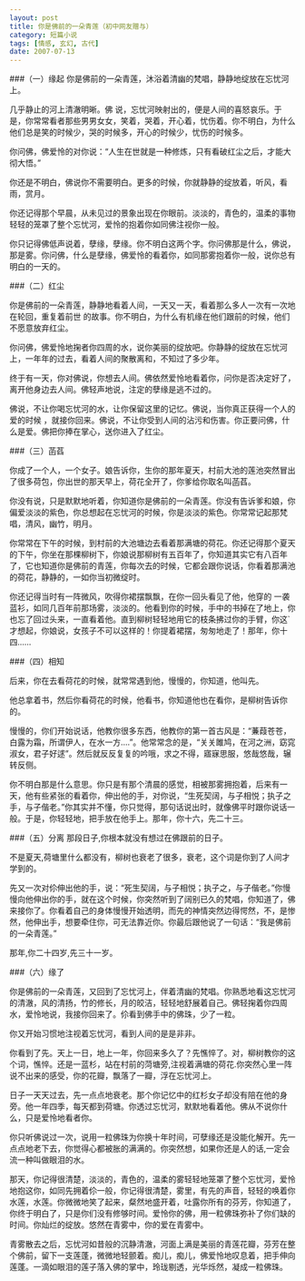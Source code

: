 ```yaml
---
layout: post
title: 你是佛前的一朵青莲（初中网友赠与）
category: 短篇小说 
tags: [情感, 玄幻, 古代]
date: 2007-07-13
---
```

###（一）缘起
你是佛前的一朵青莲，沐浴着清幽的梵唱，静静地绽放在忘忧河上。

几乎静止的河上清澈明晰。佛 说，忘忧河映射出的，便是人间的喜怒哀乐。于是，你常常看者那些男男女女，笑着，哭着，开心着，忧伤着。你不明白，为什么他们总是笑的时候少，哭的时候多，开心的时候少，忧伤的时候多。

你问佛，佛爱怜的对你说：“人生在世就是一种修炼，只有看破红尘之后，才能大彻大悟。”

你还是不明白，佛说你不需要明白。更多的时候，你就静静的绽放着，听风，看雨，赏月。

你还记得那个早晨，从未见过的景象出现在你眼前。淡淡的，青色的，温柔的事物轻轻的笼罩了整个忘忧河，爱怜的抱着你如同佛注视你一般。

你只记得佛低声说着，孽缘，孽缘。你不明白这两个字。你问佛那是什么，佛说，那是雾。你问佛，什么是孽缘，佛爱怜的看着你，如同那雾抱着你一般，说你总有明白的一天的。  

###（二）红尘

你是佛前的一朵青莲，静静地看着人间，一天又一天，看着那么多人一次有一次地在轮回，重复着前世 的故事。你不明白，为什么有机缘在他们跟前的时候，他们不愿意放弃红尘。

你问佛，佛爱怜地掬者你四周的水，说你美丽的绽放吧。你静静的绽放在忘忧河上，一年年的过去，看着人间的聚散离和，不知过了多少年。

终于有一天，你对佛说，你想去人间。佛依然爱怜地看着你，问你是否决定好了，离开他身边去人间。佛轻声地说，注定的孽缘是逃不过的。

佛说，不让你喝忘忧河的水，让你保留这里的记忆。佛说，当你真正获得一个人的爱的时候 ，就接你回来。佛说，不让你受到人间的沾污和伤害。你正要问佛，什么是爱。佛把你捧在掌心，送你进入了红尘。

###（三）菡萏

你成了一个人，一个女子。娘告诉你，生你的那年夏天，村前大池的莲池突然冒出了很多荷包，你出世的那天早上，荷花全开了，你爹给你取名叫菡萏。

你没有说，只是默默地听着，你知道你是佛前的一朵青莲。你没有告诉爹和娘，你偏爱淡淡的紫色，你总想起在忘忧河的时候，你是淡淡的紫色。你常常记起那梵唱，清风，幽竹，明月。

你常常在下午的时候，到村前的大池塘边去看着那满塘的荷花。你还记得那个夏天的下午，你坐在那棵柳树下，你娘说那柳树有五百年了，你知道其实它有八百年了，它也知道你是佛前的青莲，你每次去的时候，它都会跟你说话，你看着那满池的荷花，静静的，一如你当初微绽时。

你还记得当时有一阵微风，吹得你裙摆飘飘，在你一回头看见了他，他穿的 一袭蓝衫，如同几百年前那场雾，淡淡的。他看到你的时候，手中的书掉在了地上，你也忘了回过头来，一直看着他。直到柳树轻轻地用它的枝条拂过你的手臂，你这` 才想起，你娘说，女孩子不可以这样的！你提着裙摆，匆匆地走了！那年，你十四……

###（四）相知

后来，你在去看荷花的时候，就常常遇到他，慢慢的，你知道，他叫先。

他总拿着书，然后你看荷花的时候，他看书，你知道他也在看你，是柳树告诉你的。

慢慢的，你们开始说话，他教你很多东西，他教你的第一首古风是：“蒹葭苍苍，白露为霜，所谓伊人，在水一方....”。他常常念的是，“关关雎鸠，在河之洲，窈窕淑女，君子好逑”。然后就反反复复的吟哦，求之不得，寤寐思服，悠哉悠哉，辗转反侧。 

你不明白那是什么意思。你只是有那个清晨的感觉，相被那雾拥抱着，后来有一天，他有些紧张的看着你，伸出他的手，对你说，“生死契阔，与子相悦；执子之手，与子偕老。”你其实并不懂，你只觉得，那句话说出时，就像佛平时跟你说话一般。于是，你轻轻地，把手放在他手上。那年，你十六，先二十三。 

###（五）分离
那段日子,你根本就没有想过在佛跟前的日子。
   
不是夏天,荷塘里什么都没有，柳树也衰老了很多，衰老，这个词是你到了人间才学到的。
   
先又一次对伱伸出他的手，说：“死生契阔，与子相悦；执子之，与子偕老。”你慢慢向他伸出你的手，就在这个时候，你突然听到了阔别已久的梵唱，你知道了，佛来接你了。你看着自己的身体慢慢开始透明，而先的神情突然边得愕然，不，是惨然，他伸出手，想要牵住你，可无法靠近你。你最后跟他说了一句话：“我是佛前的一朵青莲。”
   
那年,你二十四岁,先三十一岁。

###（六）缘了
   
你是佛前的一朵青莲，又回到了忘忧河上，伴着清幽的梵唱。你熟悉地看这忘忧河的清澈，风的清扬，竹的修长，月的皎洁，轻轻地舒展着自己。佛轻掬着你四周水，爱怜地说，我接你回来了。伱看到佛手中的佛珠，少了一粒。 
   
你又开始习惯地注视着忘忧河，看到人间的是是非非。
 
你看到了先。天上一日，地上一年，你回来多久了？先憔悴了。对，柳树教你的这个词，憔悴。还是一蓝杉，站在村前的菏塘旁,注视着满塘的荷花.你突然心里一阵说不出来的感受，你的花瓣，飘落了一瓣，浮在忘忧河上。 
   
日子一天天过去，先一点点地衰老。那个你记忆中的红杉女子却没有陪在他的身旁。他一年四季，每天都到荷塘。你透过忘忧河，默默地看着他。佛从不说你什么，只是爱怜地看者你。

你只听佛说过一次，说用一粒佛珠为你换十年时间，可孽缘还是没能化解开。先一点点地老下去，你觉得心都被胀的满满的。你突然想，如果你还是人的话,一定会流一种叫做眼泪的水。

那天，你记得很清楚，淡淡的，青色的，温柔的雾轻轻地笼罩了整个忘忧河，爱怜地抱这你，如同先拥着伱一般，你记得很清楚，雾里，有先的声音，轻轻的唤着你水莲，水莲。你微微地笑了起来，粲然地盛开着，吐露你所有的芬芳，你知道了，你终于明白了，只是你们没有修够时间。爱怜你的佛，用一粒佛珠弥补了你们缺的时间。你灿烂的绽放。悠然在青雾中，你的爱在青雾中。
   
青雾散去之后，忘忧河如昔般的沉静清澈，河面上满是美丽的青莲花瓣，芬芳在整个佛前，留下一支莲蓬，微微地轻颤着。痴儿，痴儿，佛爱怜地叹息着，把手伸向莲蓬。一滴如眼泪的莲子落入佛的掌中，玲珑剔透，光华烁然，凝成一粒佛珠。 
